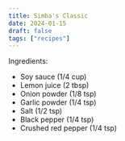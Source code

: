 ```yaml
---
title: Simba's Classic
date: 2024-01-15
draft: false
tags: ["recipes"]
---
```


Ingredients:
- Soy sauce (1/4 cup)
- Lemon juice (2 tbsp)
- Onion powder (1/8 tsp)
- Garlic powder (1/4 tsp)
- Salt (1/2 tsp)
- Black pepper (1/4 tsp)
- Crushed red pepper (1/4 tsp)
